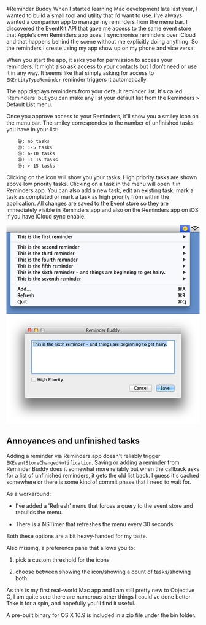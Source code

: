 #Reminder Buddy
When I started learning Mac development late last year, I wanted to build a small tool and utility that I’d want to use. I’ve always wanted a companion app to manage my reminders from the menu bar. I discovered the EventKit API that gave me access to the same event store that Apple’s own Reminders app uses. I synchronise reminders over iCloud and that happens behind the scene without me explicitly doing anything. So the reminders I create using my app show up on my phone and vice versa.

When you start the app, it asks you for permission to access your reminders. It might also ask access to your contacts but I don’t need or use it in any way.  It seems like that simply asking for access to `EKEntityTypeReminder` reminder triggers it automatically.

The app displays reminders from your default reminder list. It's called 'Reminders' but you can make any list your default list from the Reminders > Default List menu.

Once you approve access to your Reminders, it'll show you a smiley icon on the menu bar. The smiley correspondes to the number of unfinished tasks you have in your list:

        😀: no tasks
        😠: 1-5 tasks
        😢: 6-10 tasks
        😫: 11-15 tasks
        😵: > 15 tasks

Clicking on the icon will show you your tasks. High priority tasks are shown above low priority tasks. Clicking on a task in the menu will open it in Reminders.app. You can also add a new task, edit an existing task, mark a task as completed or mark a task as high priority from within the application. All changes are saved to the Event store so they are immediately visible in Reminders.app and also on the Reminders app on iOS if you have iCloud sync enable.

![Reminder Buddy: Add/Edit window](img/ReminderBuddyMenu.png)
![Reminder Buddy: Add/Edit window](img/ReminderBuddyEditWindow.png)

## Annoyances and unfinished tasks
Adding a reminder via Reminders.app doesn't reliably trigger `EKEventStoreChangedNotification`. Saving or adding a reminder from Reminder Buddy does it somewhat more reliably but when the callback asks for a list of unfinished reminders, it gets the old list back. I guess it's cached somewhere or there is some kind of commit phase that I need to wait for. 

As a workaround:

- I've added a 'Refresh' menu that forces a query to the event store and rebuilds the menu.

- There is a NSTimer that refreshes the menu every 30 seconds


Both these options are a bit heavy-handed for my taste.


Also missing, a preferencs pane that allows you to:

1. pick a custom threshold for the icons

2. choose between showing the icon/showing a count of tasks/showing both.

As this is my first real-world Mac app and I am still pretty new to Objective C, I am quite sure there are numerous other things I could've done better. Take it for a spin, and hopefully you'll find it useful.

A pre-built binary for OS X 10.9 is included in a zip file under the bin folder.